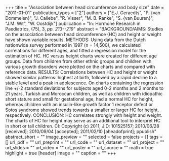 +++
title = "Association between head circumference and body size"
date = "2011-01-01"
publication_types = ["2"]
authors = ["E.J. Geraedts", "P. {van Dommelen}", "J. Caliebe", "R. Visser", "M. B. Ranke", "S. {van Buuren}", "J.M. Wit", "W. Oostdijk"]
publication = "In: Hormone Research in Paediatrics, (75), 3, _pp. 213--219_"
abstract = "BACKGROUND/AIMS: Studies on the association between head circumference (HC) and height or weight have shown variable results. METHODS: Using data from the Dutch nationwide survey performed in 1997 (n = 14,500), we calculated correlations for different ages, and fitted a regression model for the estimation of HC. HC versus height charts were created for different age groups. Data from children from other ethnic groups and children with various growth disorders were plotted on the charts and compared with reference data. RESULTS: Correlations between HC and height or weight showed similar patterns: highest at birth, followed by a rapid decline to a stable level and a peak in adolescence. On charts containing the regression line +/-2 standard deviations for subjects aged 0-2 months and 2 months to 21 years, Turkish and Moroccan children, as well as children with idiopathic short stature and small for gestational age, had a normal HC for height, whereas children with an insulin-like growth factor 1 receptor defect or Sotos syndrome showed trends towards a smaller or larger HC for height, respectively. CONCLUSION: HC correlates strongly with height and weight. The charts of HC for height may serve as an additional tool to interpret HC in short or tall children. CI: Copyright (c) 2011; JID: 101525157; 2010/06/28 [received]; 2010/09/04 [accepted]; 2011/02/10 [aheadofprint]; ppublish"
abstract_short = ""
image_preview = ""
selected = false
projects = []
tags = []
url_pdf = ""
url_preprint = ""
url_code = ""
url_dataset = ""
url_project = ""
url_slides = ""
url_video = ""
url_poster = ""
url_source = ""
math = true
highlight = true
[header]
image = ""
caption = ""
+++
